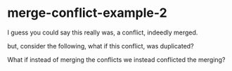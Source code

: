 # merge-conflict-example-2
I guess you could say this really was, a conflict, indeedly merged.

but, consider the following, what if this conflict, was duplicated?

What if instead of merging the conflicts we instead conflicted the merging?
